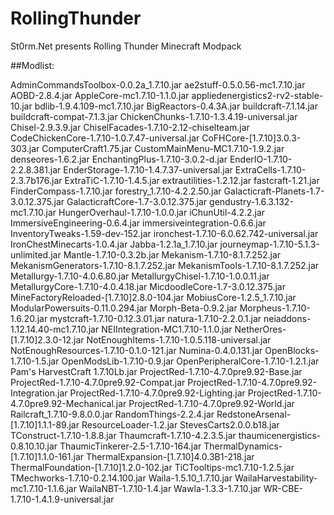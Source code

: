 # RollingThunder
St0rm.Net presents Rolling Thunder Minecraft Modpack

##Modlist:

AdminCommandsToolbox-0.0.2a_1.7.10.jar
ae2stuff-0.5.0.56-mc1.7.10.jar
AOBD-2.8.4.jar
AppleCore-mc1.7.10-1.1.0.jar
appliedenergistics2-rv2-stable-10.jar
bdlib-1.9.4.109-mc1.7.10.jar
BigReactors-0.4.3A.jar
buildcraft-7.1.14.jar
buildcraft-compat-7.1.3.jar
ChickenChunks-1.7.10-1.3.4.19-universal.jar
Chisel-2.9.3.9.jar
ChiselFacades-1.7.10-2.12-chiselteam.jar
CodeChickenCore-1.7.10-1.0.7.47-universal.jar
CoFHCore-[1.7.10]3.0.3-303.jar
ComputerCraft1.75.jar
CustomMainMenu-MC1.7.10-1.9.2.jar
denseores-1.6.2.jar
EnchantingPlus-1.7.10-3.0.2-d.jar
EnderIO-1.7.10-2.2.8.381.jar
EnderStorage-1.7.10-1.4.7.37-universal.jar
ExtraCells-1.7.10-2.3.7b176.jar
ExtraTiC-1.7.10-1.4.5.jar
extrautilities-1.2.12.jar
fastcraft-1.21.jar
FinderCompass-1.7.10.jar
forestry_1.7.10-4.2.2.50.jar
Galacticraft-Planets-1.7-3.0.12.375.jar
GalacticraftCore-1.7-3.0.12.375.jar
gendustry-1.6.3.132-mc1.7.10.jar
HungerOverhaul-1.7.10-1.0.0.jar
iChunUtil-4.2.2.jar
ImmersiveEngineering-0.6.4.jar
immersiveintegration-0.6.6.jar
InventoryTweaks-1.59-dev-152.jar
ironchest-1.7.10-6.0.62.742-universal.jar
IronChestMinecarts-1.0.4.jar
Jabba-1.2.1a_1.7.10.jar
journeymap-1.7.10-5.1.3-unlimited.jar
Mantle-1.7.10-0.3.2b.jar
Mekanism-1.7.10-8.1.7.252.jar
MekanismGenerators-1.7.10-8.1.7.252.jar
MekanismTools-1.7.10-8.1.7.252.jar
Metallurgy-1.7.10-4.0.6.80.jar
MetallurgyChisel-1.7.10-1.0.0.11.jar
MetallurgyCore-1.7.10-4.0.4.18.jar
MicdoodleCore-1.7-3.0.12.375.jar
MineFactoryReloaded-[1.7.10]2.8.0-104.jar
MobiusCore-1.2.5_1.7.10.jar
ModularPowersuits-0.11.0.294.jar
Morph-Beta-0.9.2.jar
Morpheus-1.7.10-1.6.20.jar
mystcraft-1.7.10-0.12.3.01.jar
natura-1.7.10-2.2.0.1.jar
neiaddons-1.12.14.40-mc1.7.10.jar
NEIIntegration-MC1.7.10-1.1.0.jar
NetherOres-[1.7.10]2.3.0-12.jar
NotEnoughItems-1.7.10-1.0.5.118-universal.jar
NotEnoughResources-1.7.10-0.1.0-121.jar
Numina-0.4.0.131.jar
OpenBlocks-1.7.10-1.5.jar
OpenModsLib-1.7.10-0.9.jar
OpenPeripheralCore-1.7.10-1.2.1.jar
Pam's HarvestCraft 1.7.10Lb.jar
ProjectRed-1.7.10-4.7.0pre9.92-Base.jar
ProjectRed-1.7.10-4.7.0pre9.92-Compat.jar
ProjectRed-1.7.10-4.7.0pre9.92-Integration.jar
ProjectRed-1.7.10-4.7.0pre9.92-Lighting.jar
ProjectRed-1.7.10-4.7.0pre9.92-Mechanical.jar
ProjectRed-1.7.10-4.7.0pre9.92-World.jar
Railcraft_1.7.10-9.8.0.0.jar
RandomThings-2.2.4.jar
RedstoneArsenal-[1.7.10]1.1.1-89.jar
ResourceLoader-1.2.jar
StevesCarts2.0.0.b18.jar
TConstruct-1.7.10-1.8.8.jar
Thaumcraft-1.7.10-4.2.3.5.jar
thaumicenergistics-0.8.10.10.jar
ThaumicTinkerer-2.5-1.7.10-164.jar
ThermalDynamics-[1.7.10]1.1.0-161.jar
ThermalExpansion-[1.7.10]4.0.3B1-218.jar
ThermalFoundation-[1.7.10]1.2.0-102.jar
TiCTooltips-mc1.7.10-1.2.5.jar
TMechworks-1.7.10-0.2.14.100.jar
Waila-1.5.10_1.7.10.jar
WailaHarvestability-mc1.7.10-1.1.6.jar
WailaNBT-1.7.10-1.4.jar
Wawla-1.3.3-1.7.10.jar
WR-CBE-1.7.10-1.4.1.9-universal.jar

